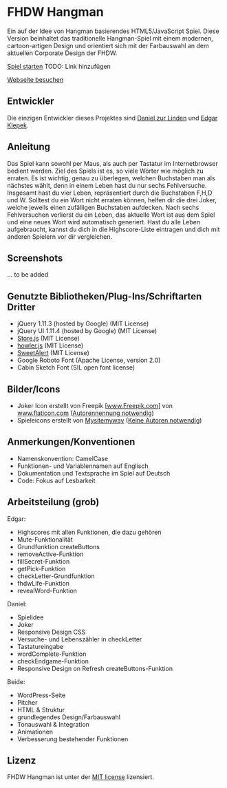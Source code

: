 # FHDW Hangman
Ein auf der Idee von Hangman basierendes HTML5/JavaScript Spiel. Diese Version beinhaltet das traditionelle Hangman-Spiel mit einem modernen, cartoon-artigen Design und orientiert sich mit der Farbauswahl an dem aktuellen Corporate Design der FHDW.

[Spiel starten](link) TODO: Link hinzufügen

[Webseite besuchen](http://wip.esy.es/)

## Entwickler
Die einzigen Entwickler dieses Projektes sind [Daniel zur Linden](https://github.com/Mastaa12) und [Edgar Klepek](https://github.com/edgarklepek42).

## Anleitung
Das Spiel kann sowohl per Maus, als auch per Tastatur im Internetbrowser bedient werden. Ziel des Spiels ist es, so viele Wörter wie möglich zu erraten. Es ist wichtig, genau zu überlegen, welchen Buchstaben man als nächstes wählt, denn in einem Leben hast du nur sechs Fehlversuche. Insgesamt hast du vier Leben, repräsentiert durch die Buchstaben F,H,D und W. Solltest du ein Wort nicht erraten können, helfen dir die drei Joker, welche jeweils einen zufälligen Buchstaben aufdecken. Nach sechs Fehlversuchen verlierst du ein Leben, das aktuelle Wort ist aus dem Spiel und eine neues Wort wird automatisch generiert. Hast du alle Leben aufgebraucht, kannst du dich in die Highscore-Liste eintragen und dich mit anderen Spielern vor dir vergleichen.

## Screenshots
... to be added

## Genutzte Bibliotheken/Plug-Ins/Schriftarten Dritter
* jQuery 1.11.3 (hosted by Google) (MIT License)
* jQuery UI 1.11.4 (hosted by Google) (MIT License)
* [Store.js](https://github.com/marcuswestin/store.js/) (MIT License)
* [howler.js](https://github.com/goldfire/howler.js) (MIT License)
* [SweetAlert](https://github.com/t4t5/sweetalert) (MIT License)
* Google Roboto Font (Apache License, version 2.0)
* Cabin Sketch Font (SIL open font license)

## Bilder/Icons
- Joker Icon erstellt von Freepik [www.Freepik.com] von www.flaticon.com ([Autorennennung notwendig](http://support.flaticon.com/hc/en-us/articles/202798381-How-to-attribute-the-icons-to-their-authors))
- Spieleicons erstellt von [Mysitemyway](http://icons.mysitemyway.com) ([Keine Autoren notwendig](http://icons.mysitemyway.com/faqs/)) 

## Anmerkungen/Konventionen
* Namenskonvention: CamelCase
* Funktionen- und Variablennamen auf Englisch
* Dokumentation und Textsprache im Spiel auf Deutsch
* Code: Fokus auf Lesbarkeit 

## Arbeitsteilung (grob)
Edgar:
* Highscores mit allen Funktionen, die dazu gehören
* Mute-Funktionalität
* Grundfunktion createButtons
* removeActive-Funktion
* fillSecret-Funktion
* getPick-Funktion
* checkLetter-Grundfunktion
* fhdwLife-Funktion
* revealWord-Funktion

Daniel:
* Spielidee
* Joker
* Responsive Design CSS
* Versuche- und Lebenszähler in checkLetter
* Tastatureingabe
* wordComplete-Funktion
* checkEndgame-Funktion
* Responsive Design on Refresh createButtons-Funktion

Beide:
* WordPress-Seite
* Pitcher
* HTML & Struktur
* grundlegendes Design/Farbauswahl
* Tonauswahl & Integration
* Animationen
* Verbesserung bestehender Funktionen

## Lizenz
FHDW Hangman ist unter der [MIT license](https://github.com/edgarklepek42/fhangmandw/blob/master/LICENSE) lizensiert.
